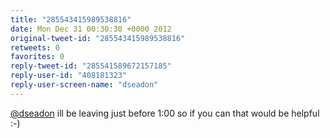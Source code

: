 ```yaml
---
title: "285543415989538816"
date: Mon Dec 31 00:30:30 +0000 2012
original-tweet-id: "285543415989538816"
retweets: 0
favorites: 0
reply-tweet-id: "285541589672157185"
reply-user-id: "408181323"
reply-user-screen-name: "dseadon"
---
```

<a href="https://twitter.com/dseadon">@dseadon</a> ill be leaving just before 1:00 so if you can that would be helpful :-)
